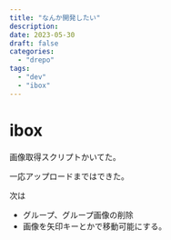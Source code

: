 ```yaml
---
title: "なんか開発したい"
description:
date: 2023-05-30
draft: false
categories:
  - "drepo"
tags:
  - "dev"
  - "ibox"
---
```


# ibox

画像取得スクリプトかいてた。

一応アップロードまではできた。

次は

* グループ、グループ画像の削除
* 画像を矢印キーとかで移動可能にする。
